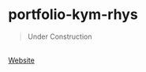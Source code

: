 # portfolio-kym-rhys
>Under Construction
<br/>
<a href='https://kymrhys2k22.github.io/portfolio-kym-rhys/' target="_blank" rel="noopener noreferrer">Website</a>
